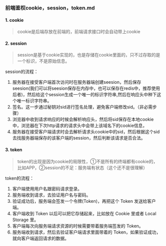 ### 前端鉴权cookie，session，token.md
#### 1. cookie
> cookie是后端存放在前端的，前端请求接口时会自动带上cookie
#### 2. session
> session是基于cookie实现的，也是存储在cookie里面的，只不过存取的是一个标识，不是原始信息。   
 
session的流程：
1. 服务器在接受客户端首次访问时在服务器端创建seesion，然后保存seesion(我们可以将seesion保存在内存中，也可以保存在redis中，推荐使用后者)，然后给这个session生成一个唯一的标识字符串,然后在响应头中种下这个唯一标识字符串。
2. 签名。这一步通过秘钥对sid进行签名处理，避免客户端修改sid。（非必需步骤）
3. 浏览器中收到请求响应的时候会解析响应头，然后将sid保存在本地cookie中，浏览器在下次http请求的请求头中会带上该域名下的cookie信息，
4. 服务器在接受客户端请求时会去解析请求头cookie中的sid，然后根据这个sid去找服务器端保存的该客户端的session，然后判断该请求是否合法。
#### 3. token
> token的出现是因为cookie的局限性，①不是所有的终端都有cookie的，比如APP，②session的不足：服务端有状态（这个还不是很理解）    

token的流程：
 1. 客户端使用用户名跟密码请求登录。
 2. 服务端收到请求，去验证用户名与密码。
 3. 验证成功后，服务端会签发一个令牌(Token)，再把这个 Token 发送给客户端。
 4. 客户端收到 Token 以后可以把它存储起来，比如放在 Cookie 里或者 Local Storage 里。
 5. 客户端每次向服务端请求资源的时候需要带着服务端签发的 Token。
 6. 服务端收到请求，然后去验证客户端请求里面带着的 Token，如果验证成功，就向客户端返回请求的数据。
